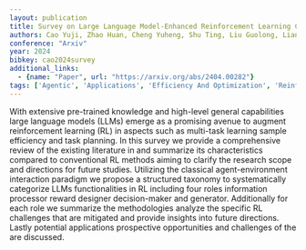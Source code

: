 ```yaml
---
layout: publication
title: Survey on Large Language Model-Enhanced Reinforcement Learning Concept Taxonomy and Methods
authors: Cao Yuji, Zhao Huan, Cheng Yuheng, Shu Ting, Liu Guolong, Liang Gaoqi, Zhao Junhua, Li Yun
conference: "Arxiv"
year: 2024
bibkey: cao2024survey
additional_links:
  - {name: "Paper", url: "https://arxiv.org/abs/2404.00282"}
tags: ['Agentic', 'Applications', 'Efficiency And Optimization', 'Reinforcement Learning', 'Survey Paper']
---
```

With extensive pre-trained knowledge and high-level general capabilities large language models (LLMs) emerge as a promising avenue to augment reinforcement learning (RL) in aspects such as multi-task learning sample efficiency and task planning. In this survey we provide a comprehensive review of the existing literature in and summarize its characteristics compared to conventional RL methods aiming to clarify the research scope and directions for future studies. Utilizing the classical agent-environment interaction paradigm we propose a structured taxonomy to systematically categorize LLMs functionalities in RL including four roles information processor reward designer decision-maker and generator. Additionally for each role we summarize the methodologies analyze the specific RL challenges that are mitigated and provide insights into future directions. Lastly potential applications prospective opportunities and challenges of the are discussed.
